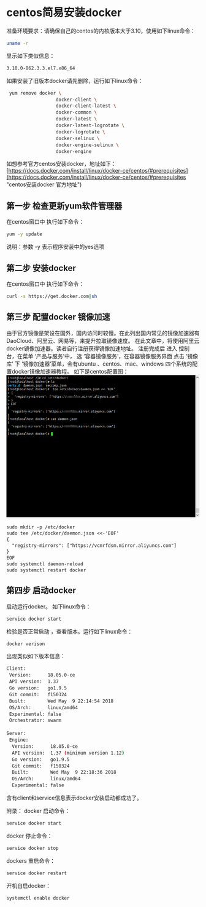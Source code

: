 # centos简易安装docker

准备环境要求：请确保自己的centos的内核版本大于3.10，使用如下linux命令：
```bash
uname -r
```
显示如下类似信息：
```bash
3.10.0-862.3.3.el7.x86_64
```
如果安装了旧版本docker请先删除，运行如下linux命令：
```bash
 yum remove docker \
                  docker-client \
                  docker-client-latest \
                  docker-common \
                  docker-latest \
                  docker-latest-logrotate \
                  docker-logrotate \
                  docker-selinux \
                  docker-engine-selinux \
                  docker-engine
```

如想参考官方centos安装docker，地址如下：[https://docs.docker.com/install/linux/docker-ce/centos/#prerequisites](https://docs.docker.com/install/linux/docker-ce/centos/#prerequisites "centos安装docker 官方地址")

## 第一步 检查更新yum软件管理器 ##

在centos窗口中 执行如下命令：
```bash
yum -y update
```
说明：参数 -y 表示程序安装中的yes选项
## 第二步 安装docker ##


在centos窗口中 执行如下命令：
```bash
curl -s https://get.docker.com|sh
```

## 第三步 配置docker 镜像加速 ##
由于官方镜像是架设在国外，国内访问时较慢。在此列出国内常见的镜像加速器有DaoCloud、阿里云、网易等，来提升拉取镜像速度。
在此文章中，将使用阿里云docker镜像加速器。读者自行注册获得镜像加速地址。
注册完成后 进入 控制台，在菜单 ‘产品与服务’中， 选 ‘容器镜像服务’，在容器镜像服务界面 点击 ‘镜像库’ 下 ‘镜像加速器’菜单，会有ubuntu 、centos、mac、windows 四个系统的配置docker镜像加速器教程。
如下是centos配置图：
![centos配置阿里云docker镜像加速器](images/image-20200817082330001.png)



```
sudo mkdir -p /etc/docker
sudo tee /etc/docker/daemon.json <<-'EOF'
{
  "registry-mirrors": ["https://vcmrfdsm.mirror.aliyuncs.com"]
}
EOF
sudo systemctl daemon-reload
sudo systemctl restart docker
```
## 第四步 启动docker ##
启动运行docker。 如下linux命令：
```bash
service docker start
```
检验是否正常启动 ，查看版本。运行如下linux命令：
```bash
docker verison
```
出现类似如下版本信息：
```bash
Client:
 Version:      18.05.0-ce
 API version:  1.37
 Go version:   go1.9.5
 Git commit:   f150324
 Built:        Wed May  9 22:14:54 2018
 OS/Arch:      linux/amd64
 Experimental: false
 Orchestrator: swarm

Server:
 Engine:
  Version:      18.05.0-ce
  API version:  1.37 (minimum version 1.12)
  Go version:   go1.9.5
  Git commit:   f150324
  Built:        Wed May  9 22:18:36 2018
  OS/Arch:      linux/amd64
  Experimental: false

```
含有client和service信息表示docker安装启动都成功了。


附录：
docker 启动命令：
```bash
service docker start
```
docker 停止命令：
```bash
service docker stop
```
dockers 重启命令：
```bash
service docker restart
```
开机自启docker：
```bash
systemctl enable docker 
```